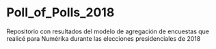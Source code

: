 # Poll_of_Polls_2018
Repositorio con resultados del modelo de agregación de encuestas que realicé para Numérika durante las elecciones presidenciales de 2018
